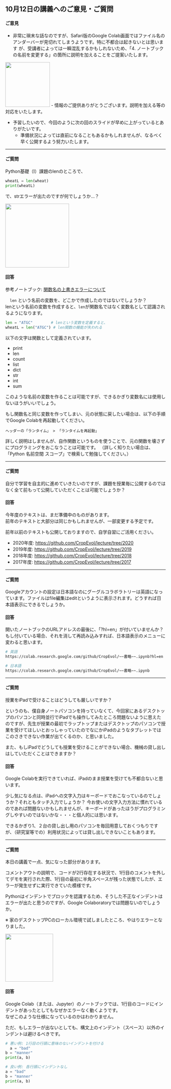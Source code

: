 
10月12日の講義へのご意見・ご質問
---

#### ご意見
- 非常に瑣末な話なのですが、Safari版のGoogle Colab画面ではファイル名のアンダーバーが見切れてしまうようです。特に不都合は起きないとは思います
が、受講者によっては一瞬混乱するかもしれないため、「4. ノートブックの名前を変更する」の箇所に説明を加えることをご提案いたします。  
<img src="https://lh3.googleusercontent.com/pw/AM-JKLXkVervAUs5BNH9tgjkCsHibtjv0toIyTAyWGfR8rMknSnJh5bt7RjFojAQnZBcwoAgrleXTFTKnJjpHcfurcBWWkhG8Ek6rdsRT83vJzI8WuEKZTCf2N2WVhOlo7sjbJYXucqGwhjjbtRGuv4C0OeR=w630-h195-no?authuser=0" height="140px">
    - 情報のご提供ありがとうございます。説明を加える等の対応をいたします。

- 予習したいので、今回のように次の回のスライドが早めに上がっているとありがたいです。  
    - 準備状況によっては直前になることもあるかもしれませんが、なるべく早く公開するよう努力いたします。

---

#### ご質問

Python基礎（Ⅰ）課題のlenのところで、
```python
wheatL = len(wheat)
print(wheatL)
```
で、strエラーが出たのですが何でしょうか…？

<img src="https://lh3.googleusercontent.com/pw/AM-JKLXO49NTukx3UfVOlPX0Y8hfwPXyLhbdbTIER3YXSRdsLmScC0ctRSijkOjDwkCgng5HTawQDTGxrSeu3y-kAo69G4qzLXjStiJgxa55v2J5ItZjhFZHR_fFakgxxEIMTVPS8BfyL7n-arKzZsGyNqPf=w842-h504-no?authuser=0" height="200px">


#### 回答
参考ノートブック: [関数名の上書きエラーについて](https://colab.research.google.com/github/CropEvol/lecture/blob/master/textbook_2021/overwrite_function_name.ipynb)

　`len` という名前の変数を、どこかで作成したのではないでしょうか？  
lenという名前の変数を作成すると、`len`が関数名ではなく変数名として認識されるようになります。

```python
len = "ATGC"        # lenという変数を定義すると、
wheatL = len("ATGC") # len関数の機能が失われる
``` 

以下の文字は関数として定義されています。

- print
- len
- count
- list
- dict
- str
- int
- sum

このような名前の変数を作ることは可能ですが、できるかぎり変数名には使用しないほうがいいでしょう。

もし関数名と同じ変数を作ってしまい、元の状態に戻したい場合は、以下の手順でGoogle Colabを再起動してください。
```
ヘッダーの「ランタイム」 > 「ランタイムを再起動」
```


詳しく説明はしませんが、自作関数というものを使うことで、元の関数を壊さずにプログラミングをおこなうことは可能です。
（詳しく知りたい場合は、「Python 名前空間 スコープ」で検索して勉強してください。）


---
#### ご質問
自分で学習を自主的に進めていきたいのですが、課題を授業毎に公開するのではなく全て前もって公開していただくことは可能でしょうか？

#### 回答
今年度のテキストは、まだ準備中のものがあります。  
前年のテキストと大部分は同じかもしれませんが、一部変更する予定です。

前年以前のテキストも公開しておりますので、自学自習にご活用ください。

- 2020年度: https://github.com/CropEvol/lecture/tree/2020
- 2019年度: https://github.com/CropEvol/lecture/tree/2019
- 2018年度: https://github.com/CropEvol/lecture/tree/2018
- 2017年度: https://github.com/CropEvol/lecture/tree/2017


---
#### ご質問

Googleアカウントの設定は日本語なのにグーグルコラボラトリーは英語になっています。ファイルはfile編集はeditというように表示されます。どうすれば日本語表示にできるでしょうか。

#### 回答

開いたノートブックのURLアドレスの最後に、「?hl=en」が付いていませんか？
もし付いている場合、それを消して再読み込みすれば、日本語表示のメニューに変わると思います。

```sh
# 英語
https://colab.research.google.com/github/CropEvol/~~書略~~.ipynb?hl=en

# 日本語
https://colab.research.google.com/github/CropEvol/~~書略~~.ipynb
```

---
#### ご質問
授業をiPadで受けることはどうしても厳しいですか？  

というのも、僕自身ノートパソコンを持っていなくて、今回家にあるデスクトップのパソコンと同時並行でiPadでも操作してみたところ問題ないように思えたのですが、先生が授業の最初でラップトップまたはデスクトップのパソコンで授業を受けてほしいとおっしゃっていたのでなにかiPadのようなタブレットではこのさきできない作業が出てくるのか、と思いました。  

また、もしiPadでどうしても授業を受けることができない場合、機械の貸し出しはしていただくことはできますか？

#### 回答
Google Colabを実行できていれば、iPadのまま授業を受けても不都合ないと思います。

少し気になる点は、iPadへの文字入力はキーボードでおこなっているのでしょうか？それともタッチ入力でしょうか？
今お使いの文字入力方法に慣れているのであれば問題ないかもしれませんが、キーボードがあったほうがプログラミングしやすいのではないかな・・・と個人的には思います。

できるかぎり1、２台の貸し出し用のパソコンを毎回用意しておくつもりですが、（研究室等での）利用状況によっては貸し出しできないこともあります。

---
#### ご質問

本日の講義で一点、気になった部分があります。  

コメントアウトの説明で、コードが2行存在する状況で、1行目のコメントを外してデモを実行された際、1行目の最初に半角スペースが残った状態でしたが、エラーが発生せずに実行できていた模様です。

Pythonはインデントでブロックを認識するため、そうした不正なインデントはエラーが出たと思うのですが、Google Colaboratoryでは問題ないのでしょうか。

※ 家のデスクトップPCのローカル環境で試しましたところ、やはりエラーとなりました。

<img src="https://lh3.googleusercontent.com/pw/AM-JKLUNCzN57IW3AooHNS3kP9hfIZPexzfSViENdIUlbbqU0BBC97k3D3oDaYTPIZS3I6aEjq5moFG47mF6xRmtPtYixijUR8-5E8lM4KUzduqHBtlhjbjE8foWmG3i27cKsQvxJU2TFFgH_YSrnN4OsBnO=w388-h227-no?authuser=0" height="150px">

#### 回答

Google Colab（または、Jupyter）のノートブックでは、1行目のコードにインデントがあったとしてもなぜかエラーなく動くようです。  
なぜこのような仕様になっているのかはわかりません。  

ただ、もしエラーが出ないとしても、構文上のインデント（スペース）以外のインデントは避けるべきです。

```python
# 悪い例: 1行目の行頭に意味のないインデントを付ける
  a = "bad"  
b = "manner"
print(a, b)
```

```python
# 良い例: 各行頭にインデントなし
a = "bad"
b = "manner"
print(a, b)
```
